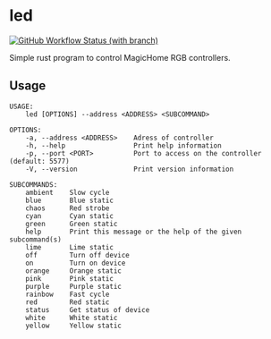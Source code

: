 # led

[![GitHub Workflow Status (with branch)](https://img.shields.io/github/actions/workflow/status/coachtinho/led/build.yml?branch=master&style=for-the-badge)](https://github.com/coachtinho/led/actions/workflows/build.yml)

Simple rust program to control MagicHome RGB controllers.

## Usage

```
USAGE:
    led [OPTIONS] --address <ADDRESS> <SUBCOMMAND>

OPTIONS:
    -a, --address <ADDRESS>    Adress of controller
    -h, --help                 Print help information
    -p, --port <PORT>          Port to access on the controller (default: 5577)
    -V, --version              Print version information

SUBCOMMANDS:
    ambient    Slow cycle
    blue       Blue static
    chaos      Red strobe
    cyan       Cyan static
    green      Green static
    help       Print this message or the help of the given subcommand(s)
    lime       Lime static
    off        Turn off device
    on         Turn on device
    orange     Orange static
    pink       Pink static
    purple     Purple static
    rainbow    Fast cycle
    red        Red static
    status     Get status of device
    white      White static
    yellow     Yellow static
```
